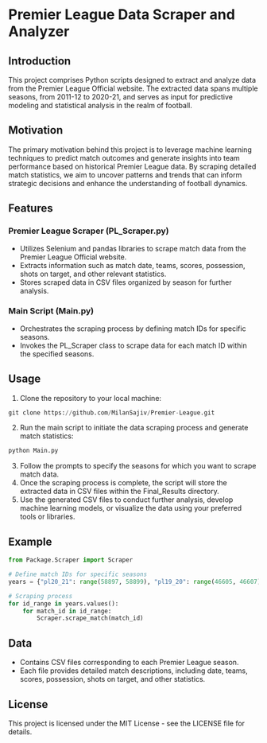 # Premier League Data Scraper and Analyzer

## Introduction
This project comprises Python scripts designed to extract and analyze data from the Premier League Official website. The extracted data spans multiple seasons, from 2011-12 to 2020-21, and serves as input for predictive modeling and statistical analysis in the realm of football.

## Motivation
The primary motivation behind this project is to leverage machine learning techniques to predict match outcomes and generate insights into team performance based on historical Premier League data. By scraping detailed match statistics, we aim to uncover patterns and trends that can inform strategic decisions and enhance the understanding of football dynamics.

## Features

### Premier League Scraper (PL_Scraper.py)
- Utilizes Selenium and pandas libraries to scrape match data from the Premier League Official website.
- Extracts information such as match date, teams, scores, possession, shots on target, and other relevant statistics.
- Stores scraped data in CSV files organized by season for further analysis.
### Main Script (Main.py)
- Orchestrates the scraping process by defining match IDs for specific seasons.
- Invokes the PL_Scraper class to scrape data for each match ID within the specified seasons.

## Usage
1. Clone the repository to your local machine:
```python
git clone https://github.com/MilanSajiv/Premier-League.git
```

2. Run the main script to initiate the data scraping process and generate match statistics:
```python
python Main.py
```
3. Follow the prompts to specify the seasons for which you want to scrape match data.
5. Once the scraping process is complete, the script will store the extracted data in CSV files within the Final_Results directory.
6. Use the generated CSV files to conduct further analysis, develop machine learning models, or visualize the data using your preferred tools or libraries.

## Example
```python
from Package.Scraper import Scraper

# Define match IDs for specific seasons
years = {"pl20_21": range(58897, 58899), "pl19_20": range(46605, 46607)}

# Scraping process
for id_range in years.values():
    for match_id in id_range:
        Scraper.scrape_match(match_id)
```
## Data
- Contains CSV files corresponding to each Premier League season.
- Each file provides detailed match descriptions, including date, teams, scores, possession, shots on target, and other statistics.

## License
This project is licensed under the MIT License - see the LICENSE file for details.
